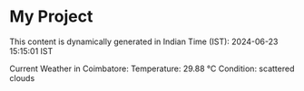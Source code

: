 # My Project

This content is dynamically generated in Indian Time (IST): 2024-06-23 15:15:01 IST


Current Weather in Coimbatore:
Temperature: 29.88 °C
Condition: scattered clouds
